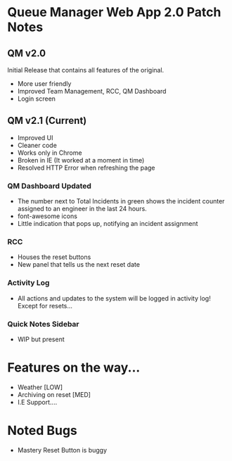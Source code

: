 # Queue Manager Web App 2.0 Patch Notes

## QM v2.0
Initial Release that contains all features of the original.
- More user friendly
- Improved Team Management, RCC, QM Dashboard
- Login screen

## QM v2.1 (Current)
- Improved UI
- Cleaner code
- Works only in Chrome
- Broken in IE (It worked at a moment in time)
- Resolved HTTP Error when refreshing the page

### QM Dashboard Updated
- The number next to Total Incidents in green shows the incident counter assigned to an engineer in the last 24 hours.
- font-awesome icons
- Little indication that pops up, notifying an incident assignment

### RCC
- Houses the reset buttons
- New panel that tells us the next reset date

### Activity Log
- All actions and updates to the system will be logged in activity log! Except for resets...

###  Quick Notes Sidebar
- WIP but present

# Features on the way...
- Weather [LOW]
- Archiving on reset [MED]
- I.E Support....

# Noted Bugs
- Mastery Reset Button is buggy
